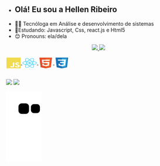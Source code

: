 - ## Olá! Eu sou a Hellen Ribeiro
- 👩‍🎓 Tecnóloga em Análise e desenvolvimento de sistemas
- 🌱Estudando: Javascript, Css, react.js e Html5
- 😊 Pronouns: ela/dela

<div align="center">
  <a href="https://github.com/HellenSousa">
  <img height="180em" src="https://github-readme-stats.vercel.app/api?username=HellenSousa&show_icons=falso&theme=dracula&include_all_commits=true&count_private=true"/>
  <img height="180em" src="https://github-readme-stats.vercel.app/api/top-langs/?username=HellenSousa&layout=compact&langs_count=7&theme=dark"/>
</div>
  
  <div style="display: inline_block"><br>
  <img align="center" alt="Hellen-Js" height="30" width="40" src="https://raw.githubusercontent.com/devicons/devicon/master/icons/javascript/javascript-plain.svg">
  <img align="center" alt="Hellen-React" height="30" width="40" src="https://raw.githubusercontent.com/devicons/devicon/master/icons/react/react-original.svg">
  <img align="center" alt="Hellen-HTML" height="30" width="40" src="https://raw.githubusercontent.com/devicons/devicon/master/icons/html5/html5-original.svg">
  <img align="center" alt="Hellen-CSS" height="30" width="40" src="https://raw.githubusercontent.com/devicons/devicon/master/icons/css3/css3-original.svg">
</div>
  
  ##
  
  <div>
  <a href = "mailto:hellen.ribeiroh3@gmail.com"><img src="https://img.shields.io/badge/Gmail-D14836?style=for-the-badge&logo=gmail&logoColor=white" target="_blank"></a>
  <a href="https://www.linkedin.com/in/hellen-ribeiro-oliveira/" target="_blank"><img src="https://img.shields.io/badge/-LinkedIn-%230077B5?style=for-the-badge&logo=linkedin&logoColor=white" target="_blank"></a> 
    
  </div>
  
  ![Snake animation](https://github.com/rafaballerini/rafaballerini/blob/output/github-contribution-grid-snake.svg)
